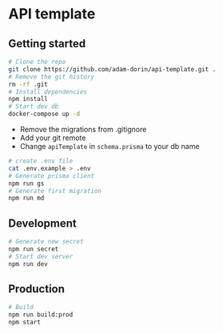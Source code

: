 # API template

## Getting started

```bash
# Clone the repo
git clone https://github.com/adam-dorin/api-template.git .
# Remove the git history
rm -rf .git
# Install dependencies
npm install
# Start dev db
docker-compose up -d
```
* Remove the migrations from .gitignore
* Add your git remote
* Change `apiTemplate` in `schema.prisma` to your db name

```bash
# create .env file
cat .env.example > .env
# Generate prisma client
npm run gs
# Generate first migration
npm run md
```

## Development

```bash
# Generate new secret
npm run secret
# Start dev server
npm run dev
```

## Production

```bash
# Build
npm run build:prod
npm start
```
